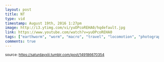 ```yaml
---
layout: post
title: NT
type: vid
timestamp: August 19th, 2016 1:27pm
image: http://i3.ytimg.com/vi/yuOPcoREHA0/hqdefault.jpg
link: https://www.youtube.com/watch?v=yuOPcoREHA0
tags: ["earthworm", "worm", "macro", "travel", "locomotion", "photography"]
comments: true
---
```

  
<small>source: https://saturdayxiii.tumblr.com/post/149186670354</small>